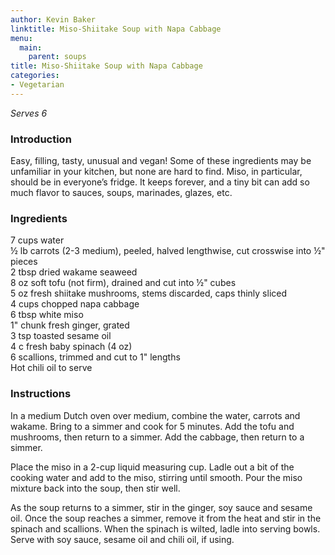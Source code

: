 ```yaml
---
author: Kevin Baker
linktitle: Miso-Shiitake Soup with Napa Cabbage
menu:
  main:
    parent: soups
title: Miso-Shiitake Soup with Napa Cabbage
categories:
- Vegetarian
---
```

*Serves 6*

### Introduction

Easy, filling, tasty, unusual and vegan! Some of these ingredients may be unfamiliar in your kitchen, but none are hard to find. Miso, in particular, should be in everyone’s fridge. It keeps forever, and a tiny bit can add so much flavor to sauces, soups, marinades, glazes, etc. 

### Ingredients

<div class="ingredient-list">

7 cups water  
½ lb carrots (2-3 medium), peeled, halved lengthwise, cut crosswise into ½" pieces  
2 tbsp dried wakame seaweed  
8 oz soft tofu (not firm), drained and cut into ½" cubes  
5 oz fresh shiitake mushrooms, stems discarded, caps thinly sliced  
4 cups chopped napa cabbage  
6 tbsp white miso  
1" chunk fresh ginger, grated  
3 tsp toasted sesame oil  
4 c fresh baby spinach (4 oz)  
6 scallions, trimmed and cut to 1" lengths  
Hot chili oil to serve   

</div>

### Instructions

In a medium Dutch oven over medium, combine the water, carrots and wakame. Bring to a simmer and cook for 5 minutes. Add the tofu and mushrooms, then return to a simmer. Add the cabbage, then return to a simmer. 

Place the miso in a 2-cup liquid measuring cup. Ladle out a bit of the cooking water and add to the miso, stirring until smooth. Pour the miso mixture back into the soup, then stir well. 

As the soup returns to a simmer, stir in the ginger, soy sauce and sesame oil. Once the soup reaches a simmer, remove it from the heat and stir in the spinach and scallions. When the spinach is wilted, ladle into serving bowls. Serve with soy sauce, sesame oil and chili oil, if using. 